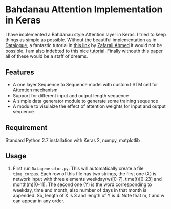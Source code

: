 # Bahdanau Attention Implementation in Keras
I have implemented a Bahdanau style Attention layer in Keras. I tried to keep things as simple as possible. Without the beautiful implementation as in [Datalogue](https://github.com/datalogue/keras-attention), a fantastic tutorial in [this link](https://medium.com/datalogue/attention-in-keras-1892773a4f22) by [Zafarali Ahmed](https://medium.com/@zafarali) it would not be possible. I am also indebted to this nice [tutorial](https://machinelearningmastery.com/encoder-decoder-attention-sequence-to-sequence-prediction-keras/). Finally withouth this [paper](https://arxiv.org/abs/1409.0473) all of these would be a staff of dreams.
## Features
* A one layer Sequence to Sequence model with custom LSTM cell for Attention mechanism
* Support for different input and output length sequence
* A simple data generator module to generate some training sequence
* A module to visulaize the effect of attention weights for input and output sequence
## Requirement
Standard Python 2.7 installation with Keras 2, numpy, matplotlib
## Usage
1. First run `Datagenerator.py`. This will automatically create a file `time_corpus`. Each row of this file has two strings, the first one (X) is network input with three elements weekday(w)[0-7], time(t)[0-23] and month(m)[0-11]. The second one (Y) is the word corresponding to weekday, time and month, also number of days in that month is appended. So, length of X is 3 and length of Y is 4. Note that m, t and w can appear in any order. 
